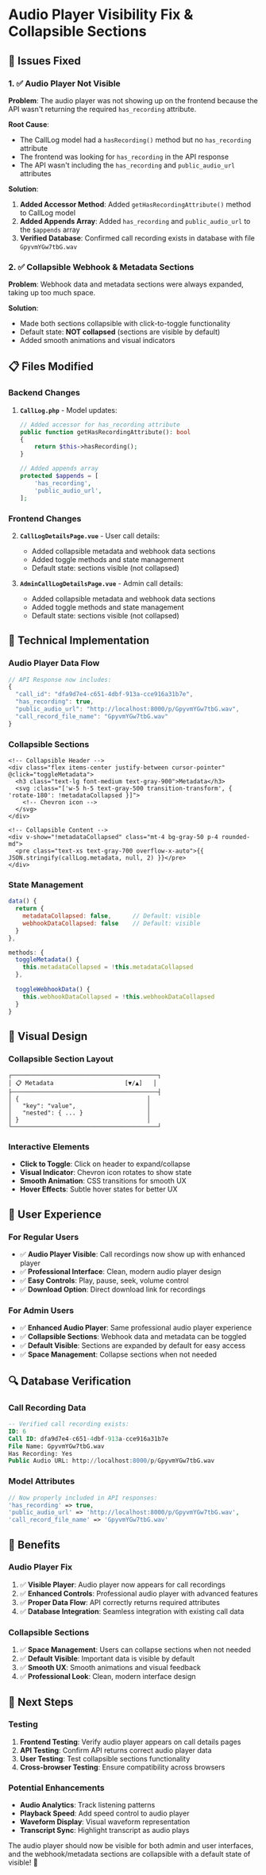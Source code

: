 # Audio Player Visibility Fix & Collapsible Sections

## 🎯 **Issues Fixed**

### **1. ✅ Audio Player Not Visible**
**Problem**: The audio player was not showing up on the frontend because the API wasn't returning the required `has_recording` attribute.

**Root Cause**: 
- The CallLog model had a `hasRecording()` method but no `has_recording` attribute
- The frontend was looking for `has_recording` in the API response
- The API wasn't including the `has_recording` and `public_audio_url` attributes

**Solution**:
1. **Added Accessor Method**: Added `getHasRecordingAttribute()` method to CallLog model
2. **Added Appends Array**: Added `has_recording` and `public_audio_url` to the `$appends` array
3. **Verified Database**: Confirmed call recording exists in database with file `GpyvmYGw7tbG.wav`

### **2. ✅ Collapsible Webhook & Metadata Sections**
**Problem**: Webhook data and metadata sections were always expanded, taking up too much space.

**Solution**:
- Made both sections collapsible with click-to-toggle functionality
- Default state: **NOT collapsed** (sections are visible by default)
- Added smooth animations and visual indicators

## 📋 **Files Modified**

### **Backend Changes**
1. **`CallLog.php`** - Model updates:
   ```php
   // Added accessor for has_recording attribute
   public function getHasRecordingAttribute(): bool
   {
       return $this->hasRecording();
   }

   // Added appends array
   protected $appends = [
       'has_recording',
       'public_audio_url',
   ];
   ```

### **Frontend Changes**
2. **`CallLogDetailsPage.vue`** - User call details:
   - Added collapsible metadata and webhook data sections
   - Added toggle methods and state management
   - Default state: sections visible (not collapsed)

3. **`AdminCallLogDetailsPage.vue`** - Admin call details:
   - Added collapsible metadata and webhook data sections
   - Added toggle methods and state management
   - Default state: sections visible (not collapsed)

## 🔧 **Technical Implementation**

### **Audio Player Data Flow**
```javascript
// API Response now includes:
{
  "call_id": "dfa9d7e4-c651-4dbf-913a-cce916a31b7e",
  "has_recording": true,
  "public_audio_url": "http://localhost:8000/p/GpyvmYGw7tbG.wav",
  "call_record_file_name": "GpyvmYGw7tbG.wav"
}
```

### **Collapsible Sections**
```vue
<!-- Collapsible Header -->
<div class="flex items-center justify-between cursor-pointer" @click="toggleMetadata">
  <h3 class="text-lg font-medium text-gray-900">Metadata</h3>
  <svg :class="['w-5 h-5 text-gray-500 transition-transform', { 'rotate-180': !metadataCollapsed }]">
    <!-- Chevron icon -->
  </svg>
</div>

<!-- Collapsible Content -->
<div v-show="!metadataCollapsed" class="mt-4 bg-gray-50 p-4 rounded-md">
  <pre class="text-xs text-gray-700 overflow-x-auto">{{ JSON.stringify(callLog.metadata, null, 2) }}</pre>
</div>
```

### **State Management**
```javascript
data() {
  return {
    metadataCollapsed: false,      // Default: visible
    webhookDataCollapsed: false    // Default: visible
  }
},

methods: {
  toggleMetadata() {
    this.metadataCollapsed = !this.metadataCollapsed
  },
  
  toggleWebhookData() {
    this.webhookDataCollapsed = !this.webhookDataCollapsed
  }
}
```

## 🎨 **Visual Design**

### **Collapsible Section Layout**
```
┌─────────────────────────────────────────┐
│ 📋 Metadata                    [▼/▲]   │
├─────────────────────────────────────────┤
│ {                                    │
│   "key": "value",                    │
│   "nested": { ... }                  │
│ }                                    │
└─────────────────────────────────────────┘
```

### **Interactive Elements**
- **Click to Toggle**: Click on header to expand/collapse
- **Visual Indicator**: Chevron icon rotates to show state
- **Smooth Animation**: CSS transitions for smooth UX
- **Hover Effects**: Subtle hover states for better UX

## 🚀 **User Experience**

### **For Regular Users**
- ✅ **Audio Player Visible**: Call recordings now show up with enhanced player
- ✅ **Professional Interface**: Clean, modern audio player design
- ✅ **Easy Controls**: Play, pause, seek, volume control
- ✅ **Download Option**: Direct download link for recordings

### **For Admin Users**
- ✅ **Enhanced Audio Player**: Same professional audio player experience
- ✅ **Collapsible Sections**: Webhook data and metadata can be toggled
- ✅ **Default Visible**: Sections are expanded by default for easy access
- ✅ **Space Management**: Collapse sections when not needed

## 🔍 **Database Verification**

### **Call Recording Data**
```sql
-- Verified call recording exists:
ID: 6
Call ID: dfa9d7e4-c651-4dbf-913a-cce916a31b7e
File Name: GpyvmYGw7tbG.wav
Has Recording: Yes
Public Audio URL: http://localhost:8000/p/GpyvmYGw7tbG.wav
```

### **Model Attributes**
```php
// Now properly included in API responses:
'has_recording' => true,
'public_audio_url' => 'http://localhost:8000/p/GpyvmYGw7tbG.wav',
'call_record_file_name' => 'GpyvmYGw7tbG.wav'
```

## 🎉 **Benefits**

### **Audio Player Fix**
1. ✅ **Visible Player**: Audio player now appears for call recordings
2. ✅ **Enhanced Controls**: Professional audio player with advanced features
3. ✅ **Proper Data Flow**: API correctly returns required attributes
4. ✅ **Database Integration**: Seamless integration with existing call data

### **Collapsible Sections**
1. ✅ **Space Management**: Users can collapse sections when not needed
2. ✅ **Default Visible**: Important data is visible by default
3. ✅ **Smooth UX**: Smooth animations and visual feedback
4. ✅ **Professional Look**: Clean, modern interface design

## 🔮 **Next Steps**

### **Testing**
1. **Frontend Testing**: Verify audio player appears on call details pages
2. **API Testing**: Confirm API returns correct audio player data
3. **User Testing**: Test collapsible sections functionality
4. **Cross-browser Testing**: Ensure compatibility across browsers

### **Potential Enhancements**
- **Audio Analytics**: Track listening patterns
- **Playback Speed**: Add speed control to audio player
- **Waveform Display**: Visual waveform representation
- **Transcript Sync**: Highlight transcript as audio plays

The audio player should now be visible for both admin and user interfaces, and the webhook/metadata sections are collapsible with a default state of visible! 🎵 